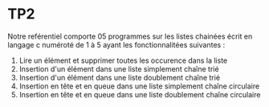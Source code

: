 # TP2
Notre reférentiel comporte 05 programmes sur les listes chainées écrit en langage c numéroté de 1 à 5 ayant les fonctionnalitées suivantes :
1. Lire un élément et supprimer toutes les occurence dans la liste 
2. Insertion d'un élément dans une liste simplement chaîne trié 
3. Insertion d'un élément dans une liste doublement chaîne trié 
4. Insertion en tête et en queue dans une liste simplement chaîne circulaire 
5. Insertion en tête et en queue dans une liste doublement chaîne circulaire 
